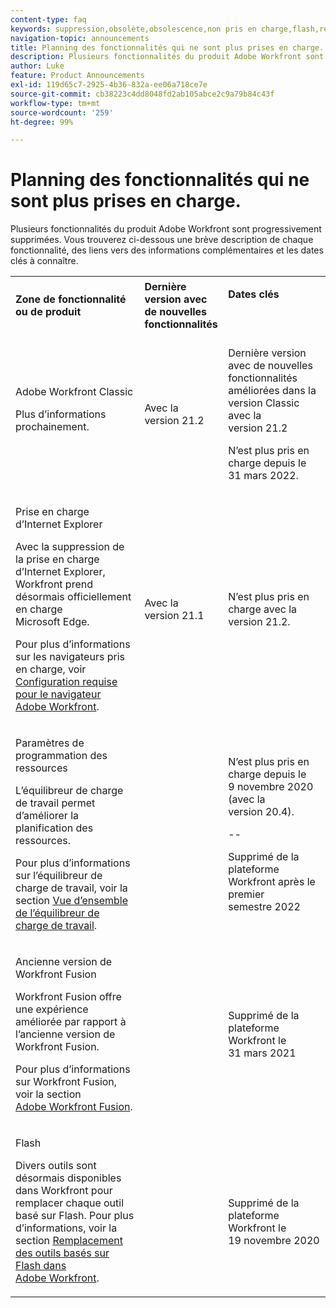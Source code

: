 ```yaml
---
content-type: faq
keywords: suppression,obsolète,obsolescence,non pris en charge,flash,ressource,planification
navigation-topic: announcements
title: Planning des fonctionnalités qui ne sont plus prises en charge.
description: Plusieurs fonctionnalités du produit Adobe Workfront sont progressivement supprimées. Vous trouverez ci-dessous une brève description de chaque fonctionnalité, des liens vers des informations complémentaires et les dates clés à connaître.
author: Luke
feature: Product Announcements
exl-id: 119d65c7-2925-4b36-832a-ee06a718ce7e
source-git-commit: cb38223c4dd8048fd2ab105abce2c9a79b84c43f
workflow-type: tm+mt
source-wordcount: '259'
ht-degree: 99%

---
```


# Planning des fonctionnalités qui ne sont plus prises en charge.

Plusieurs fonctionnalités du produit Adobe Workfront sont progressivement supprimées. Vous trouverez ci-dessous une brève description de chaque fonctionnalité, des liens vers des informations complémentaires et les dates clés à connaître.

<table style="table-layout:auto"> 
 <col> 
 <col data-mc-conditions=""> 
 <col> 
 <tbody> 
  <tr> 
   <td><b>Zone de fonctionnalité ou de produit</b></td> 
   <td><strong>Dernière version avec de nouvelles fonctionnalités</strong> </td> 
   <td> <p rowspan="2"><strong>Dates clés</strong> </p> <p rowspan="2"> </p> </td> 
  </tr> 
  <tr data-mc-conditions=""> 
   <td>Adobe Workfront Classic <p style="font-weight: normal;">Plus d’informations prochainement.</p> </td> 
   <td>Avec la version 21.2</td> 
   <td> <p>Dernière version avec de nouvelles fonctionnalités améliorées dans la version Classic avec la version 21.2</p> <p>N’est plus pris en charge depuis le 31 mars 2022.</p> </td> 
  </tr> 
  <tr data-mc-conditions=""> 
   <td> <p>Prise en charge d’Internet Explorer</p> <p>Avec la suppression de la prise en charge d’Internet Explorer, Workfront prend désormais officiellement en charge Microsoft Edge. </p> <p>Pour plus d’informations sur les navigateurs pris en charge, voir <a href="../../workfront-basics/workfront-browser-requirements.md" class="MCXref xref">Configuration requise pour le navigateur Adobe Workfront</a>.</p> </td> 
   <td>Avec la version 21.1</td> 
   <td>N’est plus pris en charge avec la version 21.2.</td> 
  </tr> 
  <tr> 
   <td> <p>Paramètres de programmation des ressources</p> <p>L’équilibreur de charge de travail permet d’améliorer la planification des ressources.</p> <p>Pour plus d’informations sur l’équilibreur de charge de travail, voir la section <a href="../../resource-mgmt/workload-balancer/overview-workload-balancer.md">Vue d’ensemble de l’équilibreur de charge de travail</a>.</p> </td> 
   <td> </td> 
   <td> <p>N’est plus pris en charge depuis le 9 novembre 2020 (avec la version 20.4).</p> <p>--</p> <p>Supprimé de la plateforme Workfront après le premier semestre 2022</p> </td> 
  </tr> 
  <tr> 
   <td> <p>Ancienne version de Workfront Fusion</p> <p>Workfront Fusion offre une expérience améliorée par rapport à l’ancienne version de Workfront Fusion.</p> <p>Pour plus d’informations sur Workfront Fusion, voir la section <a href="https://experienceleague.adobe.com/en/docs/workfront-fusion/using/home">Adobe Workfront Fusion</a>.</p> </td> 
   <td> </td> 
   <td>Supprimé de la plateforme Workfront le 31 mars 2021</td> 
  </tr> 
  <tr> 
   <td> <p>Flash</p> <p>Divers outils sont désormais disponibles dans Workfront pour remplacer chaque outil basé sur Flash. Pour plus d’informations, voir la section <a href="../../product-announcements/announcements/announcement-archive/replace-flash-tools.md" class="MCXref xref">Remplacement des outils basés sur Flash dans Adobe Workfront</a>.</p> </td> 
   <td> </td> 
   <td> <p> </p> <p>Supprimé de la plateforme Workfront le 19 novembre 2020</p> </td> 
  </tr> <!--
   <tr data-mc-conditions="QuicksilverOrClassic.Draft mode"> 
    <td> <p>Enhanced Authentication 1.0</p> <p>The method of migrating to the new Enhanced Authentication 2.0 depends on whether you are using Legacy Authentication or Enhanced Authentication 1.0. For more information, see <a href="../../administration-and-setup/manage-workfront/security/get-started-enhanced-authentication.md" class="MCXref xref">Enhanced Authentication overview</a>.</p> </td> 
    <td>&nbsp;</td> 
    <td>2021</td> 
   </tr>
  --> <!--
   <tr data-mc-conditions="QuicksilverOrClassic.Draft mode"> 
    <td> <p>Allowlist updates </p> <!--
      <p data-mc-conditions="QuicksilverOrClassic.Draft mode">Split</p>
     --> <!--
      <p data-mc-conditions="QuicksilverOrClassic.Draft mode">Email Service updated (MailGun)</p>
     --> </td>

</tr>

</tbody> 
</table>
